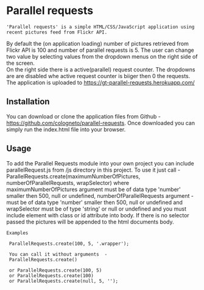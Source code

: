 # Parallel requests
	'Parallel requests' is a simple HTML/CSS/JavaScript application using recent pictures feed from Flickr API.
 By default the (on application loading) number of pictures retrieved from Flickr API is 100 and number of parallel requests is 5.
 The user can change two value by selecting values from the dropdown menus on the right side of the screen.  
 On the right side there is a active(parallel) request counter. 
 The dropdowns are are disabled whe active request counter is biiger then 0 the requests.
 The application is uploaded to https://gt-parallel-requests.herokuapp.com/
## Installation
You can download or clone the application files from Github - https://github.com/cologneto/parallel-requests.
Once downloaded you can simply run the index.html file into your browser.
## Usage 
To add the Parallel Requests module into your own project you can include parallelRequest.js from /js directory in this project.
To use it just call - ParallelRequests.create(maximumNumberOfPictures, numberOfParallelRequests, wrapSelector)
where maximumNumberOfPictures argument must be of data type 'number' smaller then 500,  null or undefined,
numberOfParallelRequests argument - must be of data type 'number' smaller then 500,  null or undefined and
wrapSelector must be of type 'string' or null or undefined and you must include element with class or id attribute into body. If there is no selector passed
the pictures will be appended to the html documents body.

	Examples
  
	 ParallelRequests.create(100, 5, '.wrapper');
	 
	 You can call it without arguments  - 
	 ParallelRequests.create()
	 
	 or ParallelRequests.create(100, 5)
	 or ParallelRequests.create(100) 
	 or ParallelRequests.create(null, 5, '');

 